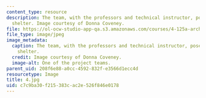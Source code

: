 ```yaml
---
content_type: resource
description: The team, with the professors and technical instructor, pose with their
  shelter. Image courtesy of Donna Coveney.
file: https://ol-ocw-studio-app-qa.s3.amazonaws.com/courses/4-125a-architecture-studio-building-in-landscapes-fall-2005/c7c9ba30f215383cac2e526f846e0178_4.jpg
file_type: image/jpeg
image_metadata:
  caption: The team, with the professors and technical instructor, pose with their
    shelter.
  credit: Image courtesy of Donna Coveney.
  image-alt: One of the project teams.
parent_uid: 208f6e88-a0cc-4592-832f-e3566d1ecc4d
resourcetype: Image
title: 4.jpg
uid: c7c9ba30-f215-383c-ac2e-526f846e0178
---
```

